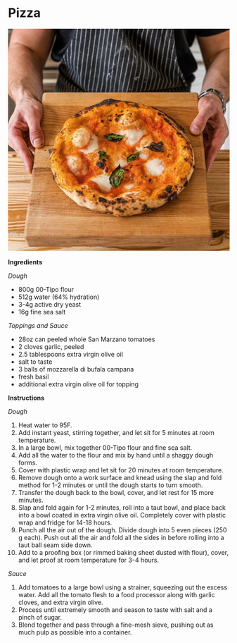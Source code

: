 # Pizza

![poza](./../PICS/pizza1.jpg)

**Ingredients**

*Dough*
- 800g 00-Tipo flour
- 512g water (64% hydration)
- 3-4g active dry yeast
- 16g fine sea salt

*Toppings and Sauce*
- 28oz can peeled whole San Marzano tomatoes
- 2 cloves garlic, peeled
- 2.5 tablespoons extra virgin olive oil
- salt to taste
- 3 balls of mozzarella di bufala campana
- fresh basil
- additional extra virgin olive oil for topping

**Instructions**

*Dough*
1. Heat water to 95F. 
2. Add instant yeast, stirring together, and let sit for 5 minutes at room temperature. 
3. In a large bowl, mix together 00-Tipo flour and fine sea salt. 
4. Add all the water to the flour and mix by hand until a shaggy dough forms. 
5. Cover with plastic wrap and let sit for 20 minutes at room temperature. 
6. Remove dough onto a work surface and knead using the slap and fold method for 1-2 minutes or until the dough starts to turn smooth. 
7. Transfer the dough back to the bowl, cover, and let rest for 15 more minutes. 
8. Slap and fold again for 1-2 minutes, roll into a taut bowl, and place back into a bowl coated in extra virgin olive oil. Completely cover with plastic wrap and fridge for 14-18 hours. 
9. Punch all the air out of the dough. Divide dough into 5 even pieces (250 g each). Push out all the air and fold all the sides in before rolling into a taut ball seam side down. 
10. Add to a proofing box (or rimmed baking sheet dusted with flour), cover, and let proof at room temperature for 3-4 hours. 

*Sauce*
1. Add tomatoes to a large bowl using a strainer, squeezing out the excess water. Add all the tomato flesh to a food processor along with garlic cloves, and extra virgin olive. 
2. Process until extremely smooth and season to taste with salt and a pinch of sugar. 
3. Blend together and pass through a fine-mesh sieve, pushing out as much pulp as possible into a container.